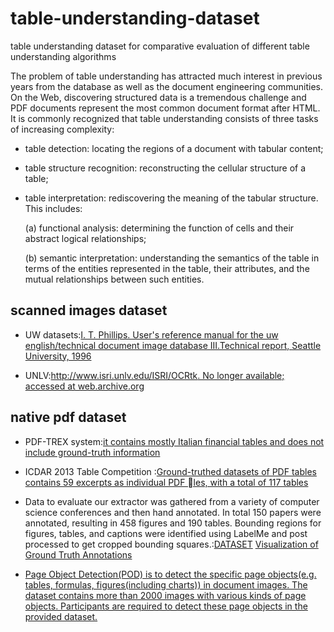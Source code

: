 # table-understanding-dataset
table understanding dataset for  comparative evaluation of different table understanding algorithms



The problem of table understanding has attracted much interest in previous years from the database as well as the document engineering communities. On the Web, discovering structured data is a tremendous challenge and PDF documents represent the most common document format after HTML. It is commonly recognized that table understanding consists of three tasks of increasing complexity:     

* table detection: locating the regions of a document with tabular content;        

* table structure recognition: reconstructing the cellular structure of a table;          

* table interpretation: rediscovering the meaning of the tabular structure. This includes:         

  (a) functional analysis: determining the function of cells and their abstract logical relationships;       

  (b) semantic interpretation: understanding the semantics of the table in terms of the entities represented in the table, their attributes, and the mutual relationships between such entities.       




## scanned images dataset

* UW datasets:[I. T. Phillips. User's reference manual for the uw english/technical document image database III.Technical report, Seattle University, 1996]()

* UNLV:[http://www.isri.unlv.edu/ISRI/OCRtk. No longer available; accessed at web.archive.org]()   


## native pdf dataset

* PDF-TREX system:[it contains mostly Italian financial tables and does not include ground-truth information]()    

*  ICDAR 2013 Table Competition :[Ground-truthed datasets of PDF tables contains 59 excerpts as individual PDF les, with a total of 117 tables](http://www.tamirhassan.com/dataset.html)

* Data to evaluate our extractor was gathered from a variety of computer science conferences and then hand annotated. In total 150 papers were annotated, resulting in 458 figures and 190 tables. Bounding regions for figures, tables, and captions were identified using LabelMe and post processed to get cropped bounding squares.:[DATASET](https://www.dropbox.com/s/ydr3asu406hl4ho/dataset.tar.gz?dl=0)
[Visualization of Ground Truth Annotations ](https://www.dropbox.com/sh/hfqa6mn6pznczex/AAA_MuCm3XBPs5AOLTXFLqY_a?dl=0)

* [Page Object Detection(POD) is to detect the specific page objects(e.g. tables, formulas, figures(including charts)) in document images. The dataset contains more than 2000 images with various kinds of page objects. Participants are required to detect these page objects in the provided dataset. ](http://www.icst.pku.edu.cn/cpdp/ICDAR2017_PODCompetition/results.html)
